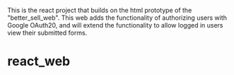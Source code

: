This is the react project that builds on the html prototype of the "better_sell_web". This web adds the functionality of authorizing users with Google OAuth20, and will extend the functionality to allow logged in users view their submitted forms. 
# react_web
